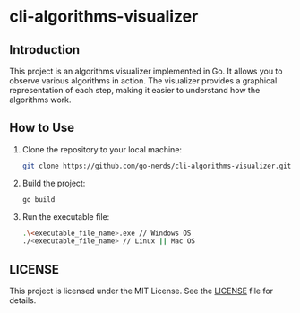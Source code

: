 # cli-algorithms-visualizer

## Introduction

This project is an algorithms visualizer implemented in Go. It allows you to observe various algorithms in action. The visualizer provides a graphical representation of each step, making it easier to understand how the algorithms work.

## How to Use

1. Clone the repository to your local machine:

   ```bash
   git clone https://github.com/go-nerds/cli-algorithms-visualizer.git
   ```

2. Build the project:
   ```bash
   go build
   ```
3. Run the executable file:
   ```bash
   .\<executable_file_name>.exe // Windows OS
   ./<executable_file_name> // Linux || Mac OS
   ```
## LICENSE

This project is licensed under the MIT License. See the [LICENSE](https://github.com/go-nerds/cli-algorithms-visualizer/blob/main/LICENSE) file for details.
